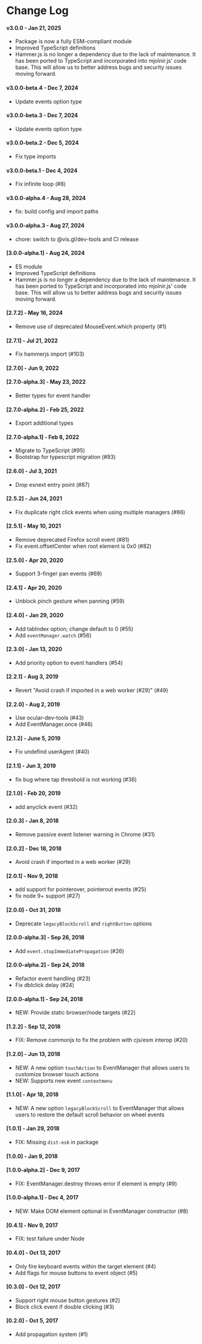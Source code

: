 # Change Log

#### v3.0.0 - Jan 21, 2025

- Package is now a fully ESM-compliant module
- Improved TypeScript definitions
- Hammer.js is no longer a dependency due to the lack of maintenance. It has been ported to TypeScript and incorporated into mjolnir.js' code base. This will allow us to better address bugs and security issues moving forward.

#### v3.0.0-beta.4 - Dec 7, 2024

- Update events option type

#### v3.0.0-beta.3 - Dec 7, 2024

- Update events option type

#### v3.0.0-beta.2 - Dec 5, 2024

- Fix type imports

#### v3.0.0-beta.1 - Dec 4, 2024

- Fix infinite loop (#8)

#### v3.0.0-alpha.4 - Aug 28, 2024

- fix: build config and import paths

#### v3.0.0-alpha.3 - Aug 27, 2024

- chore: switch to @vis.gl/dev-tools and CI release

#### [3.0.0-alpha.1] - Aug 24, 2024

- ES module
- Improved TypeScript definitions
- Hammer.js is no longer a dependency due to the lack of maintenance. It has been ported to TypeScript and incorporated into mjolnir.js' code base. This will allow us to better address bugs and security issues moving forward.


#### [2.7.2] - May 16, 2024

- Remove use of deprecated MouseEvent.which property (#1)

#### [2.7.1] - Jul 21, 2022

- Fix hammerjs import (#103)

#### [2.7.0] - Jun 9, 2022

#### [2.7.0-alpha.3] - May 23, 2022

- Better types for event handler

#### [2.7.0-alpha.2] - Feb 25, 2022

- Export additional types

#### [2.7.0-alpha.1] - Feb 8, 2022

- Migrate to TypeScript (#95)
- Bootstrap for typescript migration (#93)

#### [2.6.0] - Jul 3, 2021

- Drop esnext entry point (#87)

#### [2.5.2] - Jun 24, 2021

- Fix duplicate right click events when using multiple managers (#86)

#### [2.5.1] - May 10, 2021

- Remove deprecated Firefox scroll event (#81)
- Fix event.offsetCenter when root element is 0x0 (#82)

#### [2.5.0] - Apr 20, 2020

- Support 3-finger pan events (#69)

#### [2.4.1] - Apr 20, 2020

- Unblock pinch gesture when panning (#59)

#### [2.4.0] - Jan 29, 2020

- Add tabIndex option; change default to 0 (#55)
- Add `eventManager.watch` (#56)

#### [2.3.0] - Jan 13, 2020

- Add priority option to event handlers (#54)

#### [2.2.1] - Aug 3, 2019

- Revert "Avoid crash if imported in a web worker (#29)" (#49)

#### [2.2.0] - Aug 2, 2019

- Use ocular-dev-tools (#43)
- Add EventManager.once (#46)

#### [2.1.2] - June 5, 2019

- Fix undefind userAgent (#40)

#### [2.1.1] - Jun 3, 2019

- fix bug where tap threshold is not working (#36)

#### [2.1.0] - Feb 20, 2019

- add anyclick event (#32)

#### [2.0.3] - Jan 8, 2018

- Remove passive event listener warning in Chrome (#31)

#### [2.0.2] - Dec 18, 2018

- Avoid crash if imported in a web worker (#29)

#### [2.0.1] - Nov 9, 2018

- add support for pointerover, pointerout events (#25)
- fix node 9+ support (#27)

#### [2.0.0] - Oct 31, 2018

- Deprecate `legacyBlockScroll` and `rightButton` options

#### [2.0.0-alpha.3] - Sep 26, 2018

- Add `event.stopImmediatePropagation` (#26)

#### [2.0.0-alpha.2] - Sep 24, 2018

- Refactor event handling (#23)
- Fix dblclick delay (#24)

#### [2.0.0-alpha.1] - Sep 24, 2018

- NEW: Provide static browser/node targets (#22)

#### [1.2.2] - Sep 12, 2018

- FIX: Remove commonjs to fix the problem with cjs/esm interop (#20)

#### [1.2.0] - Jun 13, 2018

- NEW: A new option `touchAction` to EventManager that allows users to customize browser touch actions
- NEW: Supports new event `contextmenu`

#### [1.1.0] - Apr 18, 2018

- NEW: A new option `legacyBlockScroll` to EventManager that allows users to restore the default scroll behavior on wheel events

#### [1.0.1] - Jan 29, 2018

- FIX: Missing `dist-es6` in package

#### [1.0.0] - Jan 9, 2018

#### [1.0.0-alpha.2] - Dec 9, 2017

- FIX: EventManager.destroy throws error if element is empty (#9)

#### [1.0.0-alpha.1] - Dec 4, 2017

- NEW: Make DOM element optional in EventManager constructor (#8)

#### [0.4.1] - Nov 9, 2017

- FIX: test failure under Node

#### [0.4.0] - Oct 13, 2017

- Only fire keyboard events within the target element (#4)
- Add flags for mouse buttons to event object (#5)

#### [0.3.0] - Oct 12, 2017

- Support right mouse button gestures (#2)
- Block click event if double clicking (#3)

#### [0.2.0] - Oct 5, 2017

- Add propagation system (#1)
